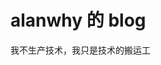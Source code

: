 <!--
 * @Author: wuhaoyuan
 * @Date: 2022-07-06 09:24:11
 * @LastEditTime: 2022-07-06 09:24:20
 * @LastEditors: wuhaoyuan
 * @Description:
 * @FilePath: /blog/README.md
-->

# alanwhy 的 blog

我不生产技术，我只是技术的搬运工
